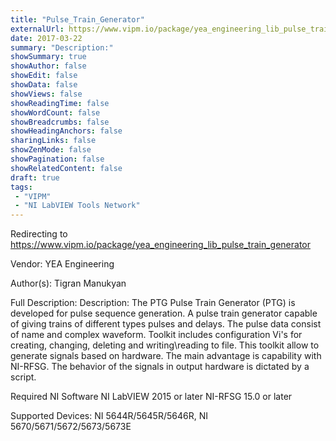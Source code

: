```yaml
---
title: "Pulse_Train_Generator"
externalUrl: https://www.vipm.io/package/yea_engineering_lib_pulse_train_generator
date: 2017-03-22
summary: "Description:"
showSummary: true
showAuthor: false
showEdit: false
showData: false
showViews: false
showReadingTime: false
showWordCount: false
showBreadcrumbs: false
showHeadingAnchors: false
sharingLinks: false
showZenMode: false
showPagination: false
showRelatedContent: false
draft: true
tags:
 - "VIPM"
 - "NI LabVIEW Tools Network"
---
```


Redirecting to https://www.vipm.io/package/yea_engineering_lib_pulse_train_generator

Vendor: YEA Engineering

Author(s): Tigran Manukyan
 
Full Description:
Description:
The PTG Pulse Train Generator (PTG) is developed for pulse sequence generation. A pulse train generator capable of giving trains of different types pulses and delays. The pulse data consist of name and complex waveform. Toolkit includes configuration Vi's for creating, changing, deleting and writing\\reading to file. This toolkit allow to generate signals based on hardware. The main advantage is capability with NI-RFSG. The behavior of the signals in output hardware is dictated by a script. 

Required NI Software
NI LabVIEW 2015 or later
NI-RFSG 15.0 or later

Supported Devices: NI 5644R/5645R/5646R, NI 5670/5671/5672/5673/5673E